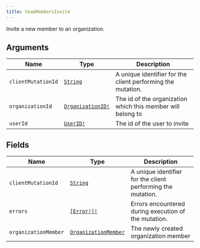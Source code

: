 ```yaml
---
title: teamMembersInvite
---
```


Invite a new member to an organization.

## Arguments

| Name | Type | Description |
|------|------|-------------|
| `clientMutationId` | [`String`](../scalar/string.md) | A unique identifier for the client performing the mutation. |
| `organizationId` | [`OrganizationID!`](../scalar/organizationid.md) | The id of the organization which this member will belong to |
| `userId` | [`UserID!`](../scalar/userid.md) | The id of the user to invite |

## Fields

| Name | Type | Description |
|------|------|-------------|
| `clientMutationId` | [`String`](../scalar/string.md) | A unique identifier for the client performing the mutation. |
| `errors` | [`[Error!]!`](../union/error.md) | Errors encountered during execution of the mutation. |
| `organizationMember` | [`OrganizationMember`](../object/organizationmember.md) | The newly created organization member |
